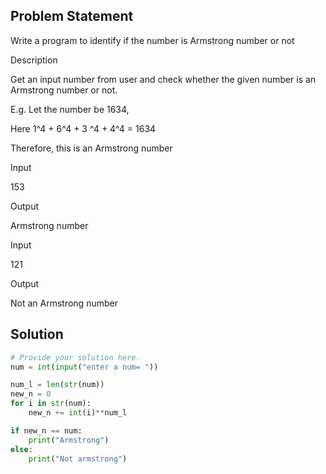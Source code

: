## Problem Statement 

Write a program to identify if the number is Armstrong number or not

Description

Get an input number from user and check whether the given number is an Armstrong number or not.

E.g. Let the number be 1634,

Here 1^4 + 6^4 + 3 ^4 + 4^4 = 1634

Therefore, this is an Armstrong number

Input

153

Output

Armstrong number

Input

121

Output

Not an Armstrong number  
## Solution

```python
# Provide your solution here.
num = int(input("enter a num= "))

num_l = len(str(num))
new_n = 0
for i in str(num):
    new_n += int(i)**num_l

if new_n == num:
    print("Armstrong")
else:
    print("Not armstrong")

